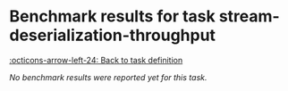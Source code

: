 # Benchmark results for task stream-deserialization-throughput

[:octicons-arrow-left-24: Back to task definition](index.md)

_No benchmark results were reported yet for this task._
